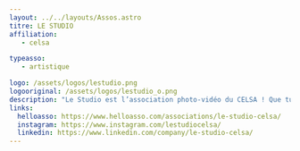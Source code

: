 ```yaml
---
layout: ../../layouts/Assos.astro
titre: LE STUDIO
affiliation: 
   - celsa

typeasso: 
   - artistique

logo: /assets/logos/lestudio.png
logooriginal: /assets/logos/lestudio_o.png
description: "Le Studio est l’association photo-vidéo du CELSA ! Que tu aimes prendre en photo tes copains ou faire des shoots élaborés, cette association survitaminée est faite pour toi ! Entre organisation d’exposition, newsletter et zine, le Studio rythme la vie du CELSA en images."
links:
  helloasso: https://www.helloasso.com/associations/le-studio-celsa/
  instagram: https://www.instagram.com/lestudiocelsa/
  linkedin: https://www.linkedin.com/company/le-studio-celsa/
---
```


